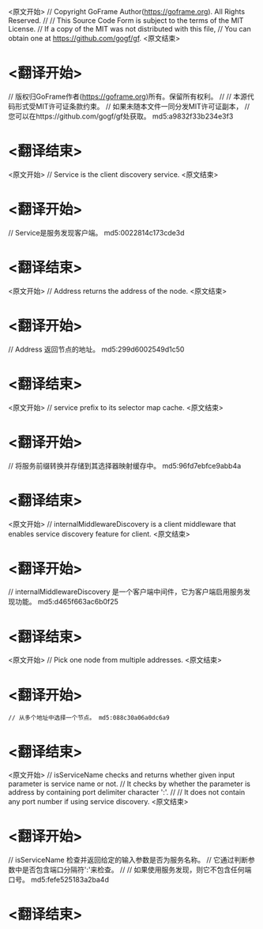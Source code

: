 
<原文开始>
// Copyright GoFrame Author(https://goframe.org). All Rights Reserved.
//
// This Source Code Form is subject to the terms of the MIT License.
// If a copy of the MIT was not distributed with this file,
// You can obtain one at https://github.com/gogf/gf.
<原文结束>

# <翻译开始>
// 版权归GoFrame作者(https://goframe.org)所有。保留所有权利。
//
// 本源代码形式受MIT许可证条款约束。
// 如果未随本文件一同分发MIT许可证副本，
// 您可以在https://github.com/gogf/gf处获取。 md5:a9832f33b234e3f3
# <翻译结束>


<原文开始>
// Service is the client discovery service.
<原文结束>

# <翻译开始>
// Service是服务发现客户端。 md5:0022814c173cde3d
# <翻译结束>


<原文开始>
// Address returns the address of the node.
<原文结束>

# <翻译开始>
// Address 返回节点的地址。 md5:299d6002549d1c50
# <翻译结束>


<原文开始>
// service prefix to its selector map cache.
<原文结束>

# <翻译开始>
// 将服务前缀转换并存储到其选择器映射缓存中。 md5:96fd7ebfce9abb4a
# <翻译结束>


<原文开始>
// internalMiddlewareDiscovery is a client middleware that enables service discovery feature for client.
<原文结束>

# <翻译开始>
// internalMiddlewareDiscovery 是一个客户端中间件，它为客户端启用服务发现功能。 md5:d465f663ac6b0f25
# <翻译结束>


<原文开始>
// Pick one node from multiple addresses.
<原文结束>

# <翻译开始>
	// 从多个地址中选择一个节点。 md5:088c30a06a0dc6a9
# <翻译结束>


<原文开始>
// isServiceName checks and returns whether given input parameter is service name or not.
// It checks by whether the parameter is address by containing port delimiter character ':'.
//
// It does not contain any port number if using service discovery.
<原文结束>

# <翻译开始>
// isServiceName 检查并返回给定的输入参数是否为服务名称。
// 它通过判断参数中是否包含端口分隔符':'来检查。
//
// 如果使用服务发现，则它不包含任何端口号。 md5:fefe525183a2ba4d
# <翻译结束>

